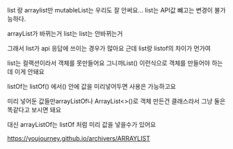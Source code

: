  list 랑
 arraylist만
 mutableList는
 우리도 잘 안써요...
list는 API값 뺴고는 변경이 불가능하다.

 arrayList가
 바뀌는거
 list는
 list는 안바뀌는거

 그래서 list가 api 응답에 쓰이는 경우가 많아요
근데 list랑 listof의 차이가 먼가여
 
 list는 컬랙션이라서 객체를 못만들어요
 그니까List<obj>() 이런식으로 객체를 만들어야 하는데
 이게 안돼요

  listOf는 listOf<obj>() 에서() 안에 값을 미리넣어두면
 사용은 가능하고요
 
  미리 넣어둔 값들만arrayListOf나
 ArrayList<>()로 객체 만든건 클래스라서 그냥 둘은 똑같다고 보시면 돼요
 
 대신 arrayListOf는 listOf 처럼 미리 값을 넣을수가 있어요

https://youjourney.github.io/archivers/ARRAYLIST